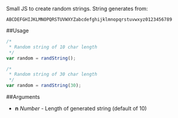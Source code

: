 Small JS to create random strings.
String generates from:
```
ABCDEFGHIJKLMNOPQRSTUVWXYZabcdefghijklmnopqrstuvwxyz0123456789
```
##Usage
```javascript
/* 
 * Random string of 10 char length
 */
var random = randString();

/*
 * Random string of 30 char length
 */
var random = randString(30);
```

##Arguments
- **n** *Number* - Length of generated string (default of 10)
